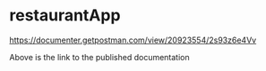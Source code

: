 # restaurantApp
https://documenter.getpostman.com/view/20923554/2s93z6e4Vv

Above is the link to the published documentation
